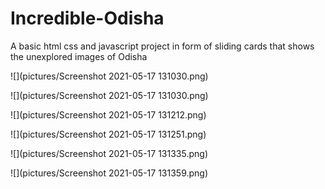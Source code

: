 # Incredible-Odisha
A basic html css and javascript project in form of sliding cards that shows the unexplored images of Odisha

![](pictures/Screenshot 2021-05-17 131030.png)

![](pictures/Screenshot 2021-05-17 131030.png)

![](pictures/Screenshot 2021-05-17 131212.png)

![](pictures/Screenshot 2021-05-17 131251.png)

![](pictures/Screenshot 2021-05-17 131335.png)

![](pictures/Screenshot 2021-05-17 131359.png)
